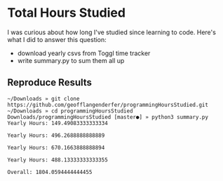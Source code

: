 # Total Hours Studied
I was curious about how long I've studied since learning to code. Here's what I did to answer this question:
- download yearly csvs from Toggl time tracker
- write summary.py to sum them all up

## Reproduce Results

```
~/Downloads » git clone https://github.com/geofflangenderfer/programmingHoursStudied.git
~/Downloads » cd programmingHoursStudied
Downloads/programmingHoursStudied [master●] » python3 summary.py
Yearly Hours: 149.49083333333334

Yearly Hours: 496.2688888888889

Yearly Hours: 670.1663888888894

Yearly Hours: 488.13333333333355

Overall: 1804.0594444444455
```
